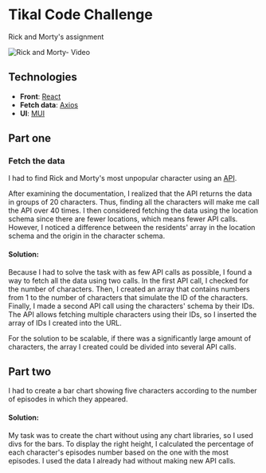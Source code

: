 # Tikal Code Challenge
Rick and Morty's assignment

![Rick and Morty- Video](https://media.giphy.com/media/Mp4ccPmBke98HARlmO/giphy.gif)


## Technologies
- **Front**: [React](https://reactjs.org/)
- **Fetch data**: [Axios](https://axios-http.com/)
- **UI**: [MUI](https://mui.com/)

## Part one
### Fetch the data
I had to find Rick and Morty's most unpopular character using an [API](https://rickandmortyapi.com/).

After examining the documentation, I realized that the API returns the data in groups of 20 characters. Thus, finding all the characters will make me call the API over 40 times.
I then considered fetching the data using the location schema since there are fewer locations, which means fewer API calls. However, I noticed a difference between the residents' array in the location schema and the origin in the character schema.

#### Solution: 
Because I had to solve the task with as few API calls as possible, I found a way to fetch all the data using two calls.
In the first API call, I checked for the number of characters. Then, I created an array that contains numbers from 1 to the number of characters that simulate the ID of the characters. Finally, I made a second API call using the characters' schema by their IDs. The API allows fetching multiple characters using their IDs, so I inserted the array of IDs I created into the URL.

For the solution to be scalable, if there was a significantly large amount of characters, the array I created could be divided into several API calls.


## Part two
I had to create a bar chart showing five characters according to the number of episodes in which they appeared.

#### Solution: 
My task was to create the chart without using any chart libraries, so I used divs for the bars. To display the right height, I calculated the percentage of each character's episodes number based on the one with the most episodes.
I used the data I already had without making new API calls.
